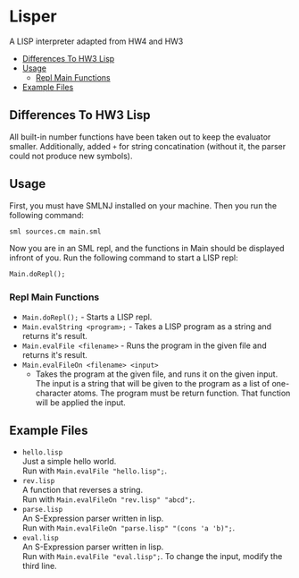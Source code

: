# Lisper 

A LISP interpreter adapted from HW4 and HW3

- [Differences To HW3 Lisp](#differences-to-hw3-lisp)
- [Usage](#usage)
  - [Repl Main Functions](#repl-main-functions)
- [Example Files](#example-files)

## Differences To HW3 Lisp

All built-in number functions have been taken out to keep the evaluator
smaller. Additionally, added `+` for string concatination (without it,
the parser could not produce new symbols).

## Usage

First, you must have SMLNJ installed on your machine. Then you run the
following
command:
```sh
sml sources.cm main.sml
```

Now you are in an SML repl, and the functions in Main should be displayed
infront of you. Run the following command to start a LISP repl:
```sml
Main.doRepl();
```

### Repl Main Functions

* `Main.doRepl();` - Starts a LISP repl.
* `Main.evalString <program>;` - Takes a LISP program as a string and returns
                                 it's result.
* `Main.evalFile <filename>` - Runs the program in the given file and returns
                               it's result.
* `Main.evalFileOn <filename> <input>`
  - Takes the program at the given file, and runs it on the given input.
    The input is a string that will be given to the program as a list of one-
    character atoms.
    The program must be return function. That function will be applied the
    input.

## Example Files

* `hello.lisp`  
  Just a simple hello world.  
  Run with `Main.evalFile "hello.lisp";`.
* `rev.lisp`  
  A function that reverses a string.  
  Run with `Main.evalFileOn "rev.lisp" "abcd";`.
* `parse.lisp`  
  An S-Expression parser written in lisp.  
  Run with `Main.evalFileOn "parse.lisp" "(cons 'a 'b)";`.
* `eval.lisp`  
  An S-Expression parser written in lisp.  
  Run with `Main.evalFile "eval.lisp";`.
  To change the input, modify the third line.

